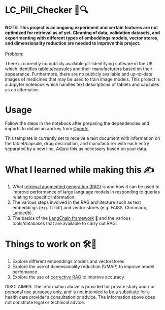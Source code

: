# LC_Pill_Checker 💊🔍

#### NOTE: This project is an ongoing experiment and certain features are not optimized for retrieval as of yet. Cleaning of data, validation datasets, and experimenting with different types of embeddings models, vector stores, and dimensionality reduction are needed to improve this project.

Problem:

There is currently no publicly available pill-identifying software in the UK which identifies tablets/capsules and their manufacturers based on their appearance. Furthermore, there are no publicly available and up-to-date images of medicines that may be used to train image models. 
This project is a Jupyter notebook which handles text descriptions of tablets and capsules as an alternative.

# Usage

Follow the steps in the notebook after preparing the dependencies and imports to obtain an api key from [OpenAI](https://openai.com/blog/openai-api).

This template is currently set to receive a text document with information on the tablet/capsule, drug description, and manufacturer with each entry separated by a new line. Adjust this as necessary based on your data.

# What I learned while making this ✍️
1. What [retrieval augmented generation (RAG)](https://research.ibm.com/blog/retrieval-augmented-generation-RAG) is and how it can be used to improve performance of large language models in responding to queries relating to specific information.
2. The various steps involved in the RAG architecture such as text embeddings (e.g. Tf-idf) and vector stores (e.g. FAISS, Chromadb, Lancedb).
3. The basics of the [LangChain framework](https://python.langchain.com/docs/get_started/introduction) 🦜️ and the various tools/databases that are available to carry out RAG.

# Things to work on 🛠️🔬
1. Explore different embeddings models and vectorstores
2. Explore the use of dimensionality reduction (UMAP) to improve model perfomance
3. Explore the use of [corrective RAG](https://doi.org/10.48550/arXiv.2401.15884) to improve accuracy



DISCLAIMER: The information above is provided for private study and / or personal use purposes only, and is not intended to be a substitute for a health care provider’s consultation or advice. The information above does not constitute legal or technical advice.
